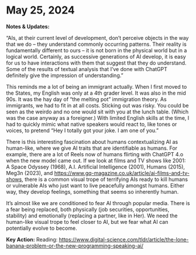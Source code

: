# May 25, 2024

**Notes & Updates:** 

“AIs, at their current level of development, don’t perceive objects in the way that we do – they understand commonly occurring patterns.  Their reality is fundamentally different to ours – it is not born in the physical world but in a logical world. Certainly, as successive generations of AI develop, it is easy for us to have interactions with them that suggest that they do understand. Some of the results of textual analysis that I’ve done with ChatGPT definitely give the impression of understanding.”

This reminds me a lot of being an immigrant actually. When I first moved to the States, my English was only at a 4th grader level. It was also in the mid 90s. It was the hay day of “the melting pot” immigration theory. As immigrants, we had to fit in at all costs. Sticking out was risky. You could be seen as the weirdo and no one would sit with you at the lunch table. (Which was the case anyway as a foreigner.) With limited English skills at the time, I had to quickly mimic what native speakers would react to, like tones or voices, to pretend “Hey I totally got your joke. I am one of you.”

There is this interesting fascination about humans contextualizing AI as human-like, where we give AI traits that are identifiable as humans. For example, there are a lot of Reels now of humans flirting with ChatGPT 4.o when the new model came out. If we look at films and TV shows like 2001: A Space Odyssey (1968), A.I. Artificial Intelligence (2001), Humans (2015), Meg3n (2023), and https://www.gq-magazine.co.uk/article/ai-films-and-tv-shows, there is a common visual trope of terrifying AIs ready to kill humans or vulnerable AIs who just want to live peacefully amongst humans. Either way, they develop feelings, something that seems so inherently human.

It’s almost like we are conditioned to fear AI through popular media. There is a fear being replaced, both physically (job securities, opportunities, stability) and emotionally (replacing a partner, like in Her). We need the human-like visual trope to feel closer to AI, but we fear what AI can potentially evolve to become.

**Key Action:** 
Reading: https://www.digital-science.com/tldr/article/the-lone-banana-problem-or-the-new-programming-speaking-ai/